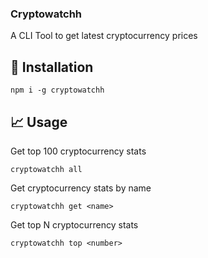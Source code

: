 ### Cryptowatchh

A CLI Tool to get latest cryptocurrency prices

## 🚀 Installation
```shell
npm i -g cryptowatchh
```

## 📈 Usage

Get top 100 cryptocurrency stats
```shell
cryptowatchh all
```

Get cryptocurrency stats by name

```shell
cryptowatchh get <name>
```

Get top N cryptocurrency stats

```shell
cryptowatchh top <number>
```
